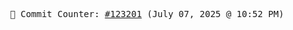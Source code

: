 <p align="center">
    <samp>
        📮 Commit Counter: <a href="https://github.com/Javascript-void0/Javascript-void0/commits/main">#123201</a> (July 07, 2025 @ 10:52 PM)
    </samp>
</p>